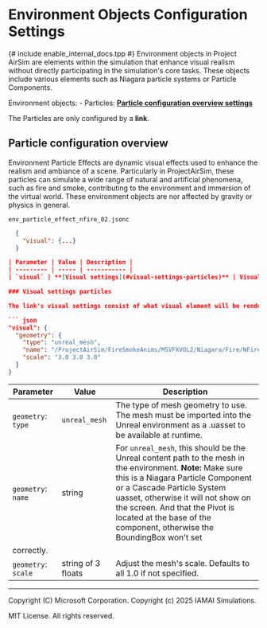 # Environment Objects Configuration Settings

{# include enable_internal_docs.tpp #}
Environment objects in Project AirSim are elements within the simulation that enhance visual realism without directly participating in the simulation's core tasks. These objects include various elements such as Niagara particle systems or Particle Components.

Environment objects: 
    - Particles: **[Particle configuration overview settings](#particle-configuration-overview)**

The Particles are only configured by a **link**.

## Particle configuration overview

Environment Particle Effects are dynamic visual effects used to enhance the realism and ambiance of a scene. Particularly in ProjectAirSim, these particles can simulate a wide range of natural and artificial phenomena, such as fire and smoke, contributing to the environment and immersion of the virtual world.
These environment objects are nor affected by gravity or physics in general.

`env_particle_effect_nfire_02.jsonc`
``` json
  {
    "visual": {...}
  }

| Parameter | Value | Description |
| --------- | ----- | ----------- |
| `visual` | **[Visual settings](#visual-settings-particles)** | Visual settings for the link's rendered mesh. |

### Visual settings particles

The link's visual settings consist of what visual element will be rendered for the link.

``` json
"visual": {
  "geometry": {
    "type": "unreal_mesh",
    "name": "/ProjectAirSim/FireSmokeAnims/M5VFXVOL2/Niagara/Fire/NFire_06",
    "scale": "3.0 3.0 3.0"
  }
}
```

| Parameter | Value | Description |
| --------- | ----- | ----------- |
| `geometry`: `type` | `unreal_mesh` | The type of mesh geometry to use. The mesh must be imported into the Unreal environment as a .uasset to be available at runtime. |
| `geometry`: `name` | string | For `unreal_mesh`, this should be the Unreal content path to the mesh in the environment. **Note:** Make sure this is a Niagara Particle Component or a Cascade Particle System uasset, otherwise it will not show on the screen. And that the Pivot is located at the base of the component, otherwise the BoundingBox won't set
correctly.|
| `geometry`: `scale` | string of 3 floats | Adjust the mesh's scale. Defaults to all 1.0 if not specified. |

---

Copyright (C) Microsoft Corporation. 
Copyright (c) 2025 IAMAI Simulations.

MIT License. All rights reserved.